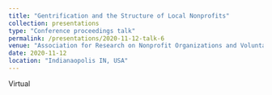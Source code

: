 ```yaml
---
title: "Gentrification and the Structure of Local Nonprofits"
collection: presentations
type: "Conference proceedings talk"
permalink: /presentations/2020-11-12-talk-6
venue: "Association for Research on Nonprofit Organizations and Voluntary Action, Annual Conference"
date: 2020-11-12
location: "Indianaopolis IN, USA"
---
```


Virtual
